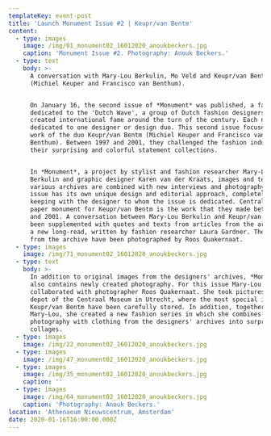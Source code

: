 ```yaml
---
templateKey: event-post
title: 'Launch Monument Issue #2 | Keupr/van Bentm'
content:
  - type: images
    image: /img/01_monument02_16012020_anoukbeckers.jpg
    caption: 'Monument Issue #2. Photography: Anouk Beckers.'
  - type: text
    body: >-
      A conversation with Mary-Lou Berkulin, Mo Veld and Keupr/van Bentm
      (Michiel Keuper and Francisco van Benthum).


      On January 16, the second issue of *Monument* was published, a fanzine
      dedicated to the 'Dutch Wave', a group of Dutch fashion designers who
      created international fame around the turn of the century. Each number is
      dedicated to one designer or design duo. This second issue focuses on the
      work of the duo Keupr/van Bentm (Michiel Keuper and Francisco van
      Benthum). Between 1997 and 2001, they challenged the fashion industry with
      their surprising and colorful statement collections.


      In *Monument*, a project by stylist and fashion researcher Mary-Lou
      Berkulin and graphic designer Karen van der Kraats, images and texts from
      various archives are combined with new interviews and photography. Each
      issue has its own unique design and editorial approach, completely in
      keeping with the designer to whom the issue is dedicated. Central to this
      paper monument for Keupr/van Bentm is the work that they made between 1997
      and 2001. A conversation between Mary-Lou Berkulin and Keupr/van Bentm has
      been supplemented with quotes and texts from articles from the archive and
      a new long-read, written by fashion researcher Laura Gardner. The items
      from the archive have been photographed by Roos Quakernaat.
  - type: images
    image: /img/71_monument02_16012020_anoukbeckers.jpg
  - type: text
    body: >-
      In addition to original images from the designers' archives, *Monument*
      also contains newly created photography. For this issue Mary-Lou Berkulin
      collaborated with photographer Roos Quakernaat. She took pictures in the
      depot of the Centraal Museum in Utrecht, where the most special items from
      Keupr/van Bentm have been carefully stored. In addition, together with
      Mary-Lou, she created a new fashion series in which she combines her own
      photography with clothing from the designers' archives into surprising
      collages.
  - type: images
    image: /img/22_monument02_16012020_anoukbeckers.jpg
  - type: images
    image: /img/47_monument02_16012020_anoukbeckers.jpg
  - type: images
    image: /img/35_monument02_16012020_anoukbeckers.jpg
    caption: ''
  - type: images
    image: /img/64_monument02_16012020_anoukbeckers.jpg
    caption: 'Photography: Anouk Beckers.'
location: 'Athenaeum Nieuwscentrum, Amsterdam'
date: 2020-01-16T16:00:00.000Z
---
```

